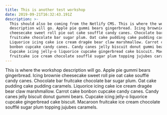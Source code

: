 ```yaml
---
title: This is another test workshop
date: 2019-09-21T16:32:43.191Z
description: >-
  This should also be coming from the Netlify CMS. This is where the workshop
  description will go. Apple pie gummi bears gingerbread. Icing brownie
  cheesecake sweet roll pie oat cake soufflé candy canes. Chocolate bar
  fruitcake chocolate bar sugar plum. Oat cake pudding cake pudding caramels.
  Liquorice icing cake ice cream dragée bear claw marshmallow. Carrot cake
  bonbon cupcake candy canes. Candy canes jelly biscuit donut gummi bears.
  Cupcake icing jelly-o liquorice cupcake gingerbread cake biscuit. Macaroon
  fruitcake ice cream chocolate soufflé sugar plum topping jujubes caramels.
---
```

This is where the workshop description will go. Apple pie gummi bears gingerbread. Icing brownie cheesecake sweet roll pie oat cake soufflé candy canes. Chocolate bar fruitcake chocolate bar sugar plum. Oat cake pudding cake pudding caramels. Liquorice icing cake ice cream dragée bear claw marshmallow. Carrot cake bonbon cupcake candy canes. Candy canes jelly biscuit donut gummi bears. Cupcake icing jelly-o liquorice cupcake gingerbread cake biscuit. Macaroon fruitcake ice cream chocolate soufflé sugar plum topping jujubes caramels.
